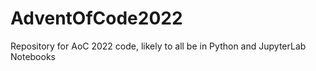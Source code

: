 # AdventOfCode2022

Repository for AoC 2022 code, likely to all be in Python and JupyterLab Notebooks
